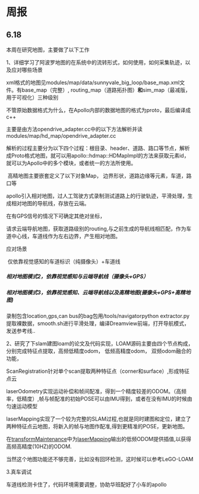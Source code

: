 # 周报

## 6.18

本周在研究地图，主要做了以下工作

1、详细学习了阿波罗地图的在系统中的流转形式，如何使用，如何采集轨迹，以及应对哪些场景

​       xml格式的地图见modules/map/data/sunnyvale_big_loop/base_map.xml文件。有base_map（完整）, routing_map（道路拓扑图）**和**sim_map（最减版，用于可视化）三种级别

不管原始数据格式为什么，在Apollo内部的数据地图的格式为proto，最后编译成c++

​		主要是由方法opendrive_adapter.cc中的以下方法解析并读modules/map/hd_map/opendrive_adapter.cc

解析的过程主要分为以下四个过程：根目录、header、道路、路口等节点，解析成Proto格式地图，就可以用apollo::hdmap::HDMapImpl的方法来获取元素id，就可以为Apollo中的多个模块，或者统一的方法所使用。

​	高精地图主要嵌套定义了以下对象Map， 边界形状，道路边缘等元素，车道，路口等

   apollo引入相对地图，过人工驾驶方式录制测试道路上的行驶轨迹，平滑处理，生成相对地图的导航线，存放在云端。

在有GPS信号的情况下可确定其绝对坐标，

请求云端导航地图，获取道路级别的routing,与之前生成的导航线相匹配，作为车道中心线，车道线作为左右边界，产生相对地图。

应对场景

​	仅依靠视觉感知的车道标识（纯摄像头）+车道线

##### 相对地图模式2，依靠视觉感知与云端导航线（摄像头+GPS）

##### 相对地图模式3，依靠视觉感知、云端导航线以及高精地图(摄像头+GPS+高精地图)



录制包含location,gps,can bus的bag包用/tools/navigatorpython extractor.py提取裸数据，smooth.sh进行平滑处理，编译Dreamview前端，打开导航模式，发送参考线..



2、研究了下slam建图loam的论文及代码实现，LOAM源码主要由四个节点构成，分别完成特征点提取，高频低精度odom， 低频高精度odom， 双频odom融合的功能，

ScanRegistration针对单个scan提取两种特征点（corner和surface）,形成特征点云

laserOdometry实现运动补偿和帧间配准，得到一个精度较差的ODOM。（高频率，低精度）,帧与帧配准的初始POSE可以由IMU得到，或者在没有IMU的时候由匀速运动模型

laserMapping实现了一个较为完整的SLAM过程,也就是同时建图和定位，建立了两种特征点云地图，将新入的帧与地图作配准,得到更精准的POSE，更新地图。

在[transformMaintenance](https://link.zhihu.com/?target=https%3A//github.com/daobilige-su/loam_velodyne/blob/master/src/transformMaintenance.cpp%22%20%5Co%20%22transformMaintenance.cpp)中为[laserMapping](https://link.zhihu.com/?target=https%3A//github.com/daobilige-su/loam_velodyne/blob/master/src/laserMapping.cpp%22%20%5Co%20%22laserMapping.cpp)输出的低频ODOM提供插值,以获得高频高精度(10HZ)的ODOM.



当然这个地图功能还不够完善，比如没有回环检测，这时候可以参考LeGO-LOAM



3.真车调试

车道线检测卡住了，代码环境需要调整，协助华班配好了小车的apollo

